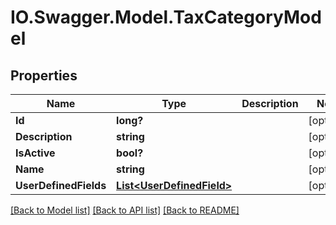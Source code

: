 # IO.Swagger.Model.TaxCategoryModel
## Properties

Name | Type | Description | Notes
------------ | ------------- | ------------- | -------------
**Id** | **long?** |  | [optional] 
**Description** | **string** |  | [optional] 
**IsActive** | **bool?** |  | [optional] 
**Name** | **string** |  | [optional] 
**UserDefinedFields** | [**List&lt;UserDefinedField&gt;**](UserDefinedField.md) |  | [optional] 

[[Back to Model list]](../README.md#documentation-for-models) [[Back to API list]](../README.md#documentation-for-api-endpoints) [[Back to README]](../README.md)

